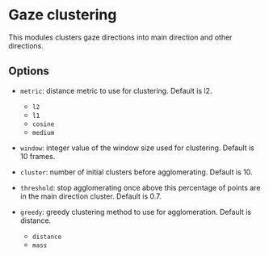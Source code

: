 # Gaze clustering

This modules clusters gaze directions into main direction and other directions.

## Options

- `metric`: distance metric to use for clustering. Default is l2.
    - `l2`
    - `l1`
    - `cosine`
    - `medium`

- `window`: integer value of the window size used for clustering. Default is 10 frames.

- `cluster`: number of initial clusters before agglomerating. Default is 10.
 
- `threshold`: stop agglomerating once above this percentage of points are in the main direction cluster. Default is 0.7.

- `greedy`: greedy clustering method to use for agglomeration. Default is distance.
    - `distance`
    - `mass`